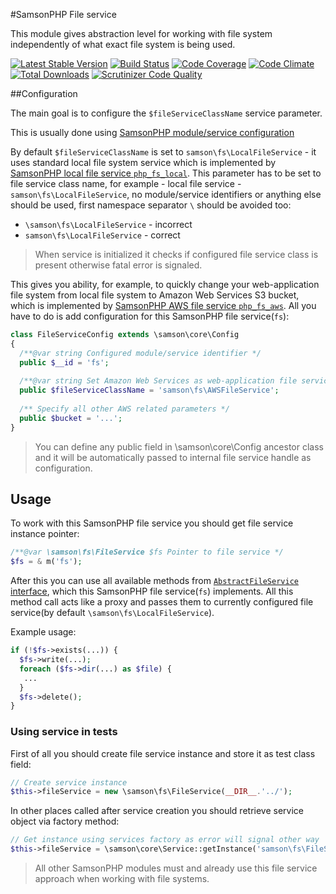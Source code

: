 #SamsonPHP File service 
 
This module gives abstraction level for working with file system independently
of what exact file system is being used.
 
[![Latest Stable Version](https://poser.pugx.org/samsonos/php_fs/v/stable.svg)](https://packagist.org/packages/samsonos/php_fs) 
[![Build Status](https://travis-ci.org/samsonos/php_fs.png)](https://travis-ci.org/samsonos/php_fs) 
[![Code Coverage](https://scrutinizer-ci.com/g/samsonos/php_fs/badges/coverage.png?b=master)](https://scrutinizer-ci.com/g/samsonos/php_fs/?branch=master)
[![Code Climate](https://codeclimate.com/github/samsonos/php_fs/badges/gpa.svg)](https://codeclimate.com/github/samsonos/php_fs) 
[![Total Downloads](https://poser.pugx.org/samsonos/php_fs/downloads.svg)](https://packagist.org/packages/samsonos/php_fs)
[![Scrutinizer Code Quality](https://scrutinizer-ci.com/g/samsonos/php_fs/badges/quality-score.png?b=master)](https://scrutinizer-ci.com/g/samsonos/php_fs/?branch=master)

##Configuration  

The main goal is to configure the ```$fileServiceClassName```
service parameter. 

This is usually done using [SamsonPHP module/service configuration](https://github.com/samsonos/php_fs/wiki/0.3-Configurating)

By default ```$fileServiceClassName``` is set to ```samson\fs\LocalFileService``` - it uses standard local file
system service which is implemented by [SamsonPHP local file service ```php_fs_local```](http://github.com/samsonos/php_fs_local). This parameter has to be set to file service class name, for example - local file service - ```samson\fs\LocalFileService```, no module/service identifiers or anything else should be used,
 first namespace separator ```\``` should be avoided too:
  * ```\samson\fs\LocalFileService``` - incorrect
  * ```samson\fs\LocalFileService``` - correct
  
> When service is initialized it checks if configured file service class is present otherwise fatal error is signaled.

This gives you ability, for example, to quickly change your web-application file system from local file system to Amazon Web Services S3 bucket, which is implemented by [SamsonPHP AWS file service ```php_fs_aws```](http://github.com/samsonos/php_fs_aws). All you have to do is add configuration for this SamsonPHP file service(```fs```):
```php
class FileServiceConfig extends \samson\core\Config 
{
  /**@var string Configured module/service identifier */
  public $__id = 'fs';
  
  /**@var string Set Amazon Web Services as web-application file service using its class name */
  public $fileServiceClassName = 'samson\fs\AWSFileService';
  
  /** Specify all other AWS related parameters */
  public $bucket = '...';
}
```
> You can define any public field in \samson\core\Config ancestor class and it will be automatically passed to internal file service handle as configuration.

## Usage

To work with this SamsonPHP file service you should get file service instance pointer:
```php
/**@var \samson\fs\FileService $fs Pointer to file service */
$fs = & m('fs');
```
After this you can use all available methods from [```AbstractFileService``` interface](https://github.com/samsonos/php_fs/blob/master/src/IFileSystem.php), which this SamsonPHP file service(```fs```) implements. 
All this method call acts like a proxy and passes them to currently configured file service(by default ```\samson\fs\LocalFileService```).

Example usage:
```php
if (!$fs->exists(...)) {
  $fs->write(...);
  foreach ($fs->dir(...) as $file) {
   ...
  }
  $fs->delete();
}
```

### Using service in tests
First of all you should create file service instance and store it as test class field:
```php
// Create service instance
$this->fileService = new \samson\fs\FileService(__DIR__.'../');
```
In other places called after service creation you should retrieve service object via factory method:
```php
// Get instance using services factory as error will signal other way
$this->fileService = \samson\core\Service::getInstance('samson\fs\FileService');
```

> All other SamsonPHP modules must and already use this file service approach when working with file systems.
